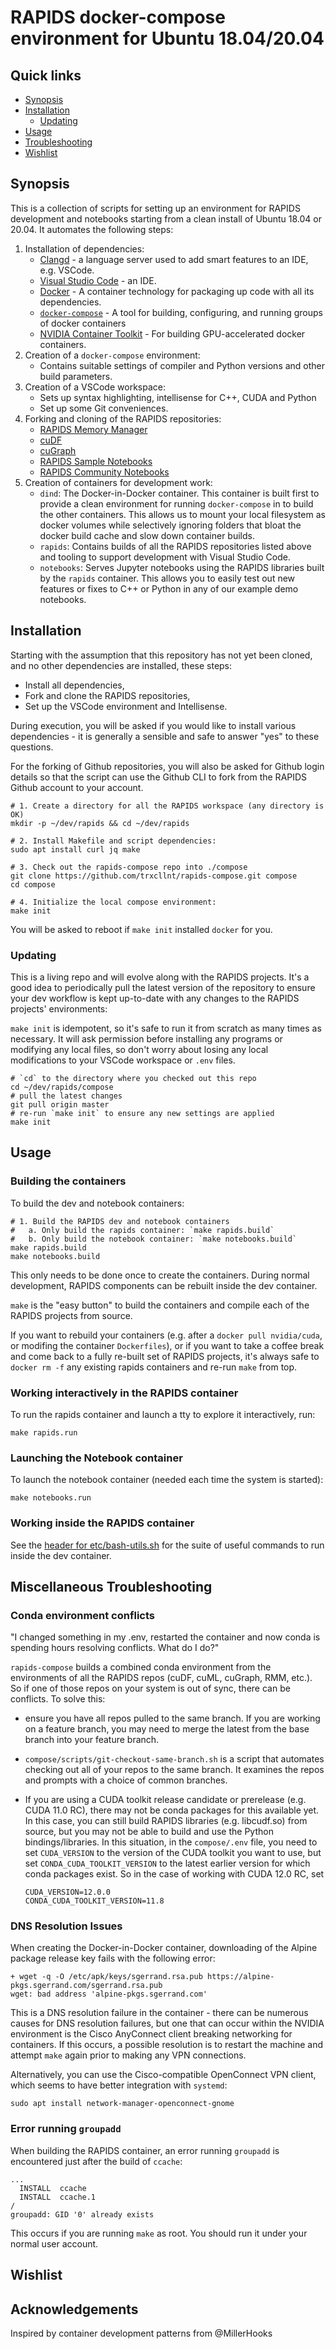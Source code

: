 
# RAPIDS docker-compose environment for Ubuntu 18.04/20.04

## Quick links

* [Synopsis](#synopsis)
* [Installation](#installation)
  * [Updating](#updating)
* [Usage](#usage)
* [Troubleshooting](#miscellaneous-troubleshooting)
* [Wishlist](#wishlist)

## Synopsis

This is a collection of scripts for setting up an environment for RAPIDS
development and notebooks starting from a clean install of Ubuntu 18.04
or 20.04. It automates the following steps:

1. Installation of dependencies:
   * [Clangd](https://clang.llvm.org/extra/clangd/) - a language server used to
     add smart features to an IDE, e.g. VSCode.
   * [Visual Studio Code](https://code.visualstudio.com/) - an IDE.
   * [Docker](https://www.docker.com/resources/what-container) - A container
     technology for packaging up code with all its dependencies.
   * [`docker-compose`](https://docs.docker.com/compose/) - A tool for building,
     configuring, and running groups of docker containers
   * [NVIDIA Container Toolkit](https://github.com/NVIDIA/nvidia-docker) - For
     building GPU-accelerated docker containers.
2. Creation of a `docker-compose` environment:
   * Contains suitable settings of compiler and Python versions and other build
     parameters.
3. Creation of a VSCode workspace:
   * Sets up syntax highlighting, intellisense for C++, CUDA and Python
   * Set up some Git conveniences.
4. Forking and cloning of the RAPIDS repositories:
   * [RAPIDS Memory Manager](https://github.com/rapidsai/rmm)
   * [cuDF](https://github.com/rapidsai/cudf)
   * [cuGraph](https://github.com/rapidsai/cugraph)
   * [RAPIDS Sample Notebooks](https://github.com/rapidsai/notebooks)
   * [RAPIDS Community Notebooks](https://github.com/rapidsai/notebooks-contrib)
5. Creation of containers for development work:
   * `dind`: The Docker-in-Docker container. This container is built first to
     provide a clean environment for running `docker-compose` in to build the
     other containers. This allows us to mount your local filesystem as docker
     volumes while selectively ignoring folders that bloat the docker build
     cache and slow down container builds.
   * `rapids`: Contains builds of all the RAPIDS repositories listed above and
     tooling to support development with Visual Studio Code.
   * `notebooks`: Serves Jupyter notebooks using the RAPIDS libraries built by
     the `rapids` container. This allows you to easily test out new features or
     fixes to C++ or Python in any of our example demo notebooks.

## Installation

Starting with the assumption that this repository has not yet been cloned, and
no other dependencies are installed, these steps:

* Install all dependencies,
* Fork and clone the RAPIDS repositories,
* Set up the VSCode environment and Intellisense.

During execution, you will be asked if you would like to install various
dependencies - it is generally a sensible and safe to answer "yes" to these
questions.

For the forking of Github repositories, you will also be asked for Github login
details so that the script can use the Github CLI to fork from the RAPIDS Github
account to your account.

```shell
# 1. Create a directory for all the RAPIDS workspace (any directory is OK)
mkdir -p ~/dev/rapids && cd ~/dev/rapids

# 2. Install Makefile and script dependencies:
sudo apt install curl jq make

# 3. Check out the rapids-compose repo into ./compose
git clone https://github.com/trxcllnt/rapids-compose.git compose
cd compose

# 4. Initialize the local compose environment:
make init
```

You will be asked to reboot if `make init` installed `docker` for you.

### Updating

This is a living repo and will evolve along with the RAPIDS projects. It's a good
idea to periodically pull the latest version of the repository to ensure your dev
workflow is kept up-to-date with any changes to the RAPIDS projects' environments:

`make init` is idempotent, so it's safe to run it from scratch as many times as
necessary. It will ask permission before installing any programs or modifying
any local files, so don't worry about losing any local modifications to your
VSCode workspace or `.env` files.

```shell
# `cd` to the directory where you checked out this repo
cd ~/dev/rapids/compose
# pull the latest changes
git pull origin master
# re-run `make init` to ensure any new settings are applied
make init
```

## Usage

### Building the containers

To build the dev and notebook containers:

```shell
# 1. Build the RAPIDS dev and notebook containers
#   a. Only build the rapids container: `make rapids.build`
#   b. Only build the notebook container: `make notebooks.build`
make rapids.build
make notebooks.build
```

This only needs to be done once to create the containers. During normal
development, RAPIDS components can be rebuilt inside the dev container.

`make` is the "easy button" to build the containers and compile each of
the RAPIDS projects from source.

If you want to rebuild your containers (e.g. after a `docker pull nvidia/cuda`,
or modifing the container `Dockerfiles`), or if you want to take a coffee break
and come back to a fully re-built set of RAPIDS projects, it's always safe to
`docker rm -f` any existing rapids containers and re-run `make` from top.

### Working interactively in the RAPIDS container

To run the rapids container and launch a tty to explore it interactively, run:

```shell
make rapids.run
```

### Launching the Notebook container

To launch the notebook container (needed each time the system is started):

```shell
make notebooks.run
```

### Working inside the RAPIDS container

See the [header for etc/bash-utils.sh](https://github.com/trxcllnt/rapids-compose/blob/main/etc/bash-utils.sh#L5-L161) for the suite of useful commands to run inside the dev container.

## Miscellaneous Troubleshooting

### Conda environment conflicts

"I changed something in my .env, restarted the container and now conda is spending hours resolving
conflicts. What do I do?"

`rapids-compose` builds a combined conda environment from the environments of all the RAPIDS
repos (cuDF, cuML, cuGraph, RMM, etc.). So if one of those repos on your system is out of sync,
there can be conflicts. To solve this:

* ensure you have all repos pulled to the same branch. If you are working on a feature branch,
   you may need to merge the latest from the base branch into your feature branch.
* `compose/scripts/git-checkout-same-branch.sh` is a script that automates checking out all of your
   repos to the same branch. It examines the repos and prompts with a choice of common branches.
* If you are using a CUDA toolkit release candidate or prerelease (e.g. CUDA 11.0 RC), there may
   not be conda packages for this available yet. In this case, you can still build RAPIDS libraries
   (e.g. libcudf.so) from source, but you may not be able to build and use the Python
   bindings/libraries. In this situation, in the `compose/.env` file, you need to set `CUDA_VERSION`
   to the version of the CUDA toolkit you want to use, but set `CONDA_CUDA_TOOLKIT_VERSION` to the
   latest earlier version for which conda packages exist. So in the case of working with CUDA 12.0
   RC, set

   ```dotenv
   CUDA_VERSION=12.0.0
   CONDA_CUDA_TOOLKIT_VERSION=11.8
   ```

### DNS Resolution Issues

When creating the Docker-in-Docker container, downloading of the Alpine package
release key fails with the following error:

```shell
+ wget -q -O /etc/apk/keys/sgerrand.rsa.pub https://alpine-pkgs.sgerrand.com/sgerrand.rsa.pub
wget: bad address 'alpine-pkgs.sgerrand.com'
```

This is a DNS resolution failure in the container - there can be numerous causes
for DNS resolution failures, but one that can occur within the NVIDIA
environment is the Cisco AnyConnect client breaking networking for containers.
If this occurs, a possible resolution is to restart the machine and attempt
`make` again prior to making any VPN connections.

Alternatively, you can use the Cisco-compatible OpenConnect VPN client, which
seems to have better integration with `systemd`:

```shell
sudo apt install network-manager-openconnect-gnome
```

### Error running `groupadd`

When building the RAPIDS container, an error running `groupadd` is encountered
just after the build of `ccache`:

```shell
...
  INSTALL  ccache
  INSTALL  ccache.1
/
groupadd: GID '0' already exists
```

This occurs if you are running `make` as root. You should run it under your
normal user account.

## Wishlist

## Acknowledgements

Inspired by container development patterns from @MillerHooks
